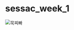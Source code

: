 # sessac_week_1



![묵찌빠](https://github.com/happykwon/sessac_week_1/assets/149054154/e4d79bae-9dd8-49c9-a5a7-8b5a367a91e8)
